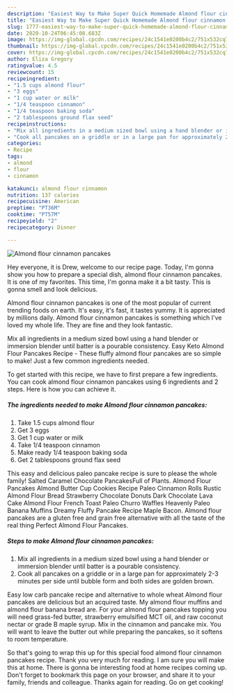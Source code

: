 ```yaml
---
description: "Easiest Way to Make Super Quick Homemade Almond flour cinnamon pancakes"
title: "Easiest Way to Make Super Quick Homemade Almond flour cinnamon pancakes"
slug: 1777-easiest-way-to-make-super-quick-homemade-almond-flour-cinnamon-pancakes
date: 2020-10-24T06:45:08.683Z
image: https://img-global.cpcdn.com/recipes/24c1541e0200b4c2/751x532cq70/almond-flour-cinnamon-pancakes-recipe-main-photo.jpg
thumbnail: https://img-global.cpcdn.com/recipes/24c1541e0200b4c2/751x532cq70/almond-flour-cinnamon-pancakes-recipe-main-photo.jpg
cover: https://img-global.cpcdn.com/recipes/24c1541e0200b4c2/751x532cq70/almond-flour-cinnamon-pancakes-recipe-main-photo.jpg
author: Eliza Gregory
ratingvalue: 4.5
reviewcount: 15
recipeingredient:
- "1.5 cups almond flour"
- "3 eggs"
- "1 cup water or milk"
- "1/4 teaspoon cinnamon"
- "1/4 teaspoon baking soda"
- "2 tablespoons ground flax seed"
recipeinstructions:
- "Mix all ingredients in a medium sized bowl using a hand blender or immersion blender until batter is a pourable consistency."
- "Cook all pancakes on a griddle or in a large pan for approximately 2-3 minutes per side until bubble form and both sides are golden brown."
categories:
- Recipe
tags:
- almond
- flour
- cinnamon

katakunci: almond flour cinnamon 
nutrition: 137 calories
recipecuisine: American
preptime: "PT36M"
cooktime: "PT57M"
recipeyield: "2"
recipecategory: Dinner

---
```



![Almond flour cinnamon pancakes](https://img-global.cpcdn.com/recipes/24c1541e0200b4c2/751x532cq70/almond-flour-cinnamon-pancakes-recipe-main-photo.jpg)

Hey everyone, it is Drew, welcome to our recipe page. Today, I'm gonna show you how to prepare a special dish, almond flour cinnamon pancakes. It is one of my favorites. This time, I'm gonna make it a bit tasty. This is gonna smell and look delicious.

Almond flour cinnamon pancakes is one of the most popular of current trending foods on earth. It's easy, it's fast, it tastes yummy. It is appreciated by millions daily. Almond flour cinnamon pancakes is something which I've loved my whole life. They are fine and they look fantastic.

Mix all ingredients in a medium sized bowl using a hand blender or immersion blender until batter is a pourable consistency. Easy Keto Almond Flour Pancakes Recipe - These fluffy almond flour pancakes are so simple to make! Just a few common ingredients needed.


To get started with this recipe, we have to first prepare a few ingredients. You can cook almond flour cinnamon pancakes using 6 ingredients and 2 steps. Here is how you can achieve it.

<!--inarticleads1-->

##### The ingredients needed to make Almond flour cinnamon pancakes:

1. Take 1.5 cups almond flour
1. Get 3 eggs
1. Get 1 cup water or milk
1. Take 1/4 teaspoon cinnamon
1. Make ready 1/4 teaspoon baking soda
1. Get 2 tablespoons ground flax seed


This easy and delicious paleo pancake recipe is sure to please the whole family! Salted Caramel Chocolate PancakesFull of Plants. Almond Flour Pancakes Almond Butter Cup Cookies Recipe Paleo Cinnamon Rolls Rustic Almond Flour Bread Strawberry Chocolate Donuts Dark Chocolate Lava Cake Almond Flour French Toast Paleo Churro Waffles Heavenly Paleo Banana Muffins Dreamy Fluffy Pancake Recipe Maple Bacon. Almond flour pancakes are a gluten free and grain free alternative with all the taste of the real thing Perfect Almond Flour Pancakes. 

<!--inarticleads2-->

##### Steps to make Almond flour cinnamon pancakes:

1. Mix all ingredients in a medium sized bowl using a hand blender or immersion blender until batter is a pourable consistency.
1. Cook all pancakes on a griddle or in a large pan for approximately 2-3 minutes per side until bubble form and both sides are golden brown.


Easy low carb pancake recipe and alternative to whole wheat Almond flour pancakes are delicious but an acquired taste. My almond flour muffins and almond flour banana bread are. For your almond flour pancakes topping you will need grass-fed butter, strawberry emulsified MCT oil, and raw coconut nectar or grade B maple syrup. Mix in the cinnamon and pancake mix. You will want to leave the butter out while preparing the pancakes, so it softens to room temperature. 

So that's going to wrap this up for this special food almond flour cinnamon pancakes recipe. Thank you very much for reading. I am sure you will make this at home. There is gonna be interesting food at home recipes coming up. Don't forget to bookmark this page on your browser, and share it to your family, friends and colleague. Thanks again for reading. Go on get cooking!
